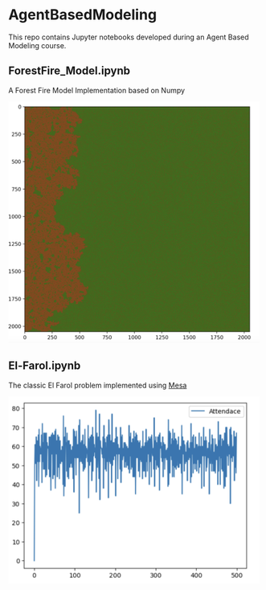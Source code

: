 # AgentBasedModeling
This repo contains Jupyter notebooks developed during an Agent Based Modeling course.

## ForestFire_Model.ipynb
A Forest Fire Model Implementation based on Numpy

<img src="/images/forest_fire.png" width="500"/>


## El-Farol.ipynb
The classic El Farol problem implemented using [Mesa](https://mesa.readthedocs.io/en/stable/)

<img src="/images/el-farol.png" width="500"/>


